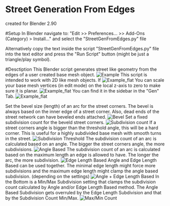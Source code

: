 # Street Generation From Edges
created for Blender 2.90

#Setup
In Blender navigate to:
"Edit >> Preferences... >> Add-Ons (Category) > Install..." 
and select the "StreetGenFromEdges.py" file

Alternatively copy the text inside the script "StreetGenFromEdges.py" file into the text editor and press the "Run Script" button (might be just a triangle/play symbol).

#Desctiption
This Blender script generates street like geometry from the edges of a user created base mesh object.
![Example](./images/Example.png)
This script is intended to work with 2D like mesh objects. If 
![Example_flat](./images/Example_flat.png)
You can scale your base mesh vertices (in edit mode) on the local z-axis to zero to make sure it is planar.
![Example_flat](./images/Example_flat.png)
You can find it in the sidebar in the "Gen" Tab.
![Example_flat](./images/Sidebar.png)

Set the bevel size (length) of an arc for the street corners. The bevel is always based on the inner edge of a street corner. Also, dead ends of the street network can have beveled ends attached.
![Bevel](./images/Interface_01.png)
Set a fixed subdivision count for the beveld street corners.
![Subdivision count](./images/Interface_02.png)
If a street corners angle is bigger than the threshold angle, this will be a hard corner. This is useful for a highly subdivided base mesh with smooth turns in the street.
![Subdivision Threshold](./images/Interface_03.png)
The subdivision count of an arc is calculated based on an angle. The bigger the street corners angle, the more subdivisions.
![Angle Based](./images/Interface_04.png)
The subdivision count of an arc is calculated based on the maximum length an edge is allowed to have. The longer the arc, the more subdivision.
![Edge Length Based](./images/Interface_05.png)
Angle and Edge Length Based can be used together. The minimal edge length might force more subdivisions and the maximum edge length might clamp the angle based subdivision. (depending on the settings)
![Angle + Edge Length Based](./images/Interface_06.png)
In the Bottom is a Min/Max Subdivision setting that clamps the subdivision count calculated by Angle and/or Edge Length Based method.
The Angle Based Subdivision gets overruled by the Edge Length Subdivision and that by the Subdivision Count Min/Max.
![Max/Min Count](./images/Interface_07.png)
